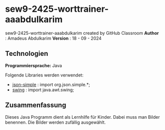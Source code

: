 # sew9-2425-worttrainer-aaabdulkarim
sew9-2425-worttrainer-aaabdulkarim created by GitHub Classroom
**Author** : Amadeus Abdulkarim
**Version** : 18 - 09 - 2024

## Technologien
**Programmiersprache:** Java

Folgende Libraries werden verwendet:
- [json-simple](!https://www.tutorialspoint.com/json/json_java_example.htm) :  import org.json.simple.*;
- [swing](!https://www.javatpoint.com/java-swing) : import java.awt.swing;
## Zusammenfassung

Dieses Java Programm dient als Lernhilfe für Kinder. 
Dabei muss man Bilder benennen. Die Bilder werden zufällig ausgewählt.

